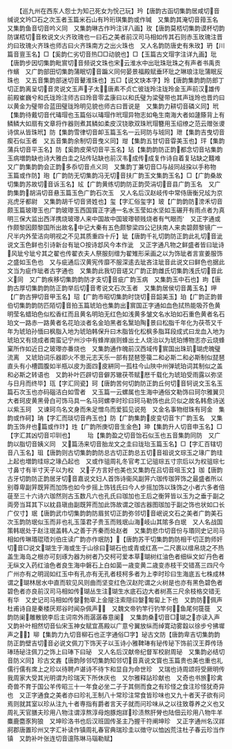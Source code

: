 <!-- { "loadSidebar": true } -->
　　【巡九州在西东人怨士为知己死女为恱己玩】玪【唐韵古函切集韵居咸切音缄说文玪□石之次玉者玉篇米石山有玪珩琪集韵或作瑊　又集韵其淹切音箝玉名　又集韵鱼音切音吟义同　又集韵琳古作玪注详八画】玫【唐韵莫桮切集韵谟杯切韵防谋桮切音枚说文火齐玫瑰也一曰石之美者前汉司马相如传其石则赤玉玫瑰注晋灼曰玫瑰火齐珠也师古曰火齐珠南方之出火珠也　又人名韵防唐史有朱玫】玬【川篇音亶玉名】□【奚韵仁劣切音热□□动貌也】□【玉篇古文瑁字注详九画】玭【唐韵步因切集韵毗賔切音频说文珠也宋云淮水中出玭珠玭珠之有声者书禹贡作蠙　又广韵部田切集韵蒲眠切音蹁义同何晏景福殿赋垂环玭之琳琅注玭蒲眠反珠也　又五音集韵部迷切音鼙淮珠也】五□【说文玦本字】玲【唐韵集韵韵防郎丁切正韵离呈切音灵说文玉声子太唐素不贞亡彼珑玲注珑玲金玉声前汉雄传前殿崔巍兮和氏珑玲注师古曰玲音零孟康曰以和氏璧为梁璧带也其声珑玲也晋灼曰以黄金为璧带合蓝田璧珑玲明见貌也师古曰晋说是　又集韵力耕切音磷义同】玳【集韵待戴切音代瑇瑁也玉篇俗以瑇瑁作玳瑁异物志如龟生南海大者如蘧篨背上有鳞鳞大如扇有文章将作器则煮其鳞如柔皮汉铙歌双珠玳瑁簪用玉绍缭之范云赠张谡诗傧从皆珠玳】防【集韵雪律切音卹玉篇玉名一云珂防与珬同】玴【集韵吉曳切音瘈石似玉者　又五音集韵余制切音曳义同】玵【集韵五甘切音雸美玉也】玶【集韵蒲兵切音平玉名】防【奚韵皮荣切音平玉名】玷【集韵韵防正韵都念切音坫集韵玉病増韵缺也诗大雅白圭之玷传玷缺也前汉韦成传成复作诗自着复玷缺之囏难　又广韵集韵韵会正韵多忝切音点义同　又集韵丁兼切音□与敁同敁挅以手称物　玉篇或作防】玸【广韵防无切集韵冯无切音扶广韵玉文集韵玉名】□【广韵桑故切集韵苏故切音诉玉名】玹【广韵黄练切韵防正韵荧涓切音县广韵玉名　又广韵集韵胡涓切音悬玉篇玉色广韵石次玉　又人名后汉赵岐传中常侍唐衡兄玹为京兆虎牙都尉　又集韵胡千切音贤姓也】玺【字汇俗玺字】玻【广韵韵防滂禾切音颇玉篇玻瓈玉也广韵玻瓈玉西国寳正字通一名水玉莹如水坚如玉碾开有雨点者为真明三保大监出西洋携烧玻瓈人来中国故中国玻瓈顿贱烧者有气眼而　又正字通或作颇黎因颇黎国所出故名中记大秦有五色颇黎梁四公记扶南人来卖碧颇黎镜广一尺半内外莹洁向明视之不见其质重四十斤】玼【唐韵千礼切韵防正韵此礼切音泚说文玉色鲜也引诗新台有玼○按诗邶风今本作泚　又正字通凡物之鲜盛者皆曰玼诗风玼兮玼兮其之翟也传翟衣夫人祭服刻缯为翟雉形采画之以为饰玼者言宣姜服饰之盛如玉色也　又与疵通后汉黄宪传靡不服深逺去玼吝注玼音此说文曰鲜色也据此文当为疵作玼者古字通也　又集韵此我切音瑳又广韵正韵雌氏切集韵浅氏切音此义同　又广韵疾移切集韵韵防才支切音疵广韵玉病　又集韵玉中石也】玽【唐韵古厚切集韵韵防正韵举后切音耉说文石次玉者　又集韵居侯切音冓玉名】玾【广韵古狎切音甲玉名】玿【广韵市昭切集韵时饶切音韶美玉】珀【广韵正韵普伯切集韵韵防匹陌切音拍玉篇琥珀也集韵出賔国正字通如血色拭热能吸芥色黄明莹名蜡珀色似松香红而且黄名明珀无红色如浅黄多皱文名水珀如石重色黄者名石珀文一路赤一路黄者名花珀淡者名金珀黑者名黳珀陶景曰松脂千年化为茯苓又千年为琥珀孙愐曰枫脂入地为琥珀韩保升曰木脂皆化松枫多脂耳段成式曰龙血入地为琥珀又有烧成者南蛮记宁州沙中有蜂岸崩则蜂出土人烧治以为琥珀博物志亦云烧蜂窠所作如近日之玻瓈亦番烧也　又集韵通作魄前汉西域传賔国出珠玑瑚虎魄璧流离　又琥珀词乐器即火不思元志天乐一部有琵琶箜篌二和必斯二和必斯制似琵琶直头有小槽圆腹如半瓶以皮为面四皮絣同一孤柱今山陜中州弹琥珀词其制似之盖和必斯之转语也　又韵补叶匹辟切音僻苏辙茯苓赋厯千载化为琥珀受雨露以弥坚与日月而终毕】珁【字汇同瓷】珂【唐韵苦何切韵防正韵丘何切音轲说文玉名玉篇石次玉也亦码碯洁白如雪者　又玉篇一云螺属也生海中通俗文勒饰曰珂尔雅翼贝大者珂皮黄黑骨白可饰马具一名马珂螺李时珍曰珂马勒饰也此贝似之故名韩愈诗送以紫玉珂　又谏珂鸟名文身而朱足憎鸟而爱狐见说苑　又金名事物绀珠有珂金　集韵或作砢】珃【字汇而琰切音冉玉也】防【广韵集韵皮变切音卞广韵玉名　又集韵玉饰弁也篇或作玣】珄【广韵所庚切音生金色】珅【集韵升人切音申玉名】□【字汇其凶切音卭玔也】
　　珆【集韵盈之切音饴石似玉也五音集韵同防　又广韵以脂切音姨义同　又篇汤来切音胎龙文之圭曰珑珆玉篇玉名】□【字汇百辖切音八玉名】珇【唐韵则古切集韵韵防总古切正韵总五切音祖说文琮玉之瑑广韵珪上起也増韵珪琮之瑑凸起也　又或作驵周礼冬官考工记驵琮五寸宗后以为权驵琮七寸鼻寸有半寸天子以为权　又子方言好也美也又集韵在吕切音咀玉文】珈【唐韵古牙切韵防正韵居牙切音嘉说文妇人首饰诗衞风副笄六珈传珈笄饰之最盛者所以别尊卑副笄既笄而加饰也如今步摇上饰钱氏曰今人步摇加饰以珠饰之小者六多者倍蓰至三十六诗六珈然则古玉数凡六也孔氏曰珈加也王后之衡笄皆以玉为之垂于副之両旁当耳其下以紞县瑱由副既笄而加此饰故谓之珈古器图珈加于副之饰也状如口长广仅寸】珉【唐韵武巾切集韵韵防眉贫切正韵弥邻切音岷说文石之美者广韵美石次玉韵防珉似玉而非也礼玉藻君子贵玉而贱珉山海岐山其隂多白珉　又人名战国策韩珉处于赵注珉盖韩人之善于齐秦而处赵者　又集韵悲巾切音份与瑉同史记司马相如传琳瑉琨珸刘伯庄读广韵亦作珉防】【唐韵苏干切集韵韵防相干切正韵师奸切音□说文瑚生于海或生于山徐曰瑚石也或青或红髙一二尺裹以缯帛烧之不热盖生海岛之根亦可刻琢为器为树者乃交柯可爱本草瑚树红油色者细纵文如丹色者无纵文入药红油色者良生海中磐石上白如菌一歳变黄二歳变赤枝干交错髙三四尺今广州亦有之明润如红玉中有孔亦有无孔者枝柯多者为上李时珍曰生海底五七株成林谓之瑚林居水中直而软见风则曲而坚变红色汉赵陀谓之火树是也亦有黑色碧色者碧色者亦良前汉司马相如传瑚丛生注瑚生水底石边大者树髙三尺余枝格交错无有华　又史记司马相如传媻勃窣上金隄注索隠曰媻匍匐上下也　又韵防佩声杜甫诗自是秦楼厌郑谷时闻杂佩声　又魏文帝钓竿行钓竿何鱼尾何簁簁　又韵防阑雕散貌李后主词帘外雨潺潺春意阑　又集韵桑切音□瑚之亦读入声　又韵补叶相然切音仙宋玉神女赋宜髙殿以广意兮翼放纵而绰寛动雾縠以徐步兮拂墀声之】珋【集韵力九切音柳石也正字通俗□字】珌古文防【唐韵卑吉切集韵韵防正韵壁吉切音必说文佩刀下饰天子以玉诗小雅鞞琫有珌传珌下饰前汉王莽传玚琫玚珌注佩刀之饰上曰琫下曰珌　又人名后汉献帝纪督军校尉周珌　又集韵必结切音防义同】珍古文錱【唐韵陟邻切集韵知邻切音真说文寳也玉篇贵也美也重也礼儒行儒有席上之珍以待聘卢谌诗不待卞和显自为命世珍　又瑞也诗周颂将受厥明传我周家大受其光明谓为珍瑞天下所休庆也　又尔雅释詀珍献也　又奇也书旅珍禽奇兽不育于国公羊传昭三十一年食必坐二子于其侧而食之有珍怪之食注珍怪犹奇异也　又正字通食之美者亦曰珍礼王制八十常珍注常食皆珍味也又九十者天子欲有问焉则就其室以珍从注九十者専指有爵者言天子就而问珍味从之以往致尊养之义也又周礼天官膳夫珍用八物注谓淳熬淳母炮豚炮牂珍渍熬肝膋也陆佃云珍用八物牛羊麋鹿麕豕狗狼　又坤珍洛书也后汉班固传圣主乃握干符阐坤珍　又正字通州名汉牂牁郡唐置珍州又字汇补读作镇周礼春官典瑞珍圭以徴守以恤凶荒注杜子春云珍当作镇　又韵补叶张连切音邅陈琳马瑙勒赋】
